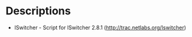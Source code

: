 Descriptions
============

- lSwitcher - Script for lSwitcher 2.8.1 (http://trac.netlabs.org/lswitcher)